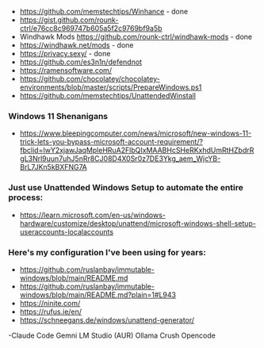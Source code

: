 - https://github.com/memstechtips/Winhance - done
- https://gist.github.com/rounk-ctrl/e76cc8c969747b605a5f2c9769bf9a5b
- Windhawk Mods https://github.com/rounk-ctrl/windhawk-mods - done
- https://windhawk.net/mods - done
- https://privacy.sexy/ - done
- https://github.com/es3n1n/defendnot
- https://ramensoftware.com/
- https://github.com/chocolatey/chocolatey-environments/blob/master/scripts/PrepareWindows.ps1
- https://github.com/memstechtips/UnattendedWinstall



### Windows 11 Shenanigans

- https://www.bleepingcomputer.com/news/microsoft/new-windows-11-trick-lets-you-bypass-microsoft-account-requirement/?fbclid=IwY2xjawJaqMpleHRuA2FlbQIxMAABHcSHeRKxhdUmRtHZbdrRgL3Nrl9uun7uhJ5nRr8CJ08D4X0Sr0z7DE3Ykg_aem_WjcYB-BrL7JKn5kBXFNG7A

### Just use Unattended Windows Setup to automate the entire process:
- https://learn.microsoft.com/en-us/windows-hardware/customize/desktop/unattend/microsoft-windows-shell-setup-useraccounts-localaccounts

### Here's my configuration I've been using for years:

- https://github.com/ruslanbay/immutable-windows/blob/main/README.md
- https://github.com/ruslanbay/immutable-windows/blob/main/README.md?plain=1#L943
- https://ninite.com/
- https://rufus.ie/en/
- https://schneegans.de/windows/unattend-generator/

-Claude Code
Gemni
LM Studio (AUR)
Ollama
Crush
Opencode




